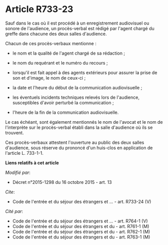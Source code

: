 # Article R733-23

Sauf dans le cas où il est procédé à un enregistrement audiovisuel ou sonore de l'audience, un procès-verbal est rédigé par
l'agent chargé du greffe dans chacune des deux salles d'audience. 

Chacun de ces procès-verbaux mentionne :

- le nom et la qualité de l'agent chargé de sa rédaction ;

- le nom du requérant et le numéro du recours ;

- lorsqu'il est fait appel à des agents extérieurs pour assurer la prise de son et d'image, le nom de ceux-ci ;

- la date et l'heure du début de la communication audiovisuelle ;

- les éventuels incidents techniques relevés lors de l'audience, susceptibles d'avoir perturbé la communication ;

- l'heure de la fin de la communication audiovisuelle. 

Le cas échéant, sont également mentionnés le nom de l'avocat et le nom de l'interprète sur le procès-verbal établi dans la
salle d'audience où ils se trouvent. 

Ces procès-verbaux attestent l'ouverture au public des deux salles d'audience, sous réserve               du prononcé d'un
huis-clos en application de l'article L. 733-1-1.

**Liens relatifs à cet article**

_Modifié par_:

  - Décret n°2015-1298 du 16 octobre 2015 - art. 13

_Cite_:

  - Code de l'entrée et du séjour des étrangers et ... - art. R733-24 (V)

_Cité par_:

  - Code de l'entrée et du séjour des étrangers et ... - art. R764-1 (V)
  - Code de l'entrée et du séjour des étrangers et du  - art. R761-1 (M)
  - Code de l'entrée et du séjour des étrangers et du  - art. R762-1 (M)
  - Code de l'entrée et du séjour des étrangers et du  - art. R763-1 (M)
